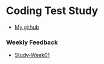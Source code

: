 # Coding Test Study
- [My github](https://github.com/stat-thon/coding-test-example)
### Weekly Feedback
- [Study-Week01](https://github.com/tlgus626/CodingTest_Study/blob/main/SonDonghyun/0808_Study/0808.md)